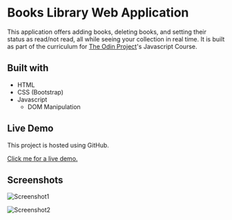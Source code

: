 # Books Library Web Application

This application offers adding books, deleting books, and setting their status as read/not read, all while seeing your collection in real time.  It is built as part of the curriculum for [The Odin Project](https://www.theodinproject.com/)'s Javascript Course.


## Built with

* HTML
* CSS (Bootstrap)
* Javascript
  * DOM Manipulation

## Live Demo 

This project is hosted using GitHub.


[Click me for a live demo.](https://dalegacusan.github.io/Books-Library/)

## Screenshots
![Screenshot1](https://imgur.com/XbmyV39.png)

![Screenshot2](https://imgur.com/P4GOufH.png)
